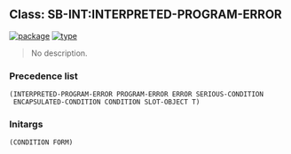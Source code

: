 ## Class: SB-INT:INTERPRETED-PROGRAM-ERROR
[![package](https://img.shields.io/badge/Package-SB--INT-5f9ea0.svg?style=social&colorA=999999)](../) [![type](https://img.shields.io/badge/Type-Class-5f9ea0.svg?style=social&colorA=999999)](../#class) 

> No description.

### Precedence list
```
(INTERPRETED-PROGRAM-ERROR PROGRAM-ERROR ERROR SERIOUS-CONDITION
 ENCAPSULATED-CONDITION CONDITION SLOT-OBJECT T)
```
### Initargs
```
(CONDITION FORM)
```

